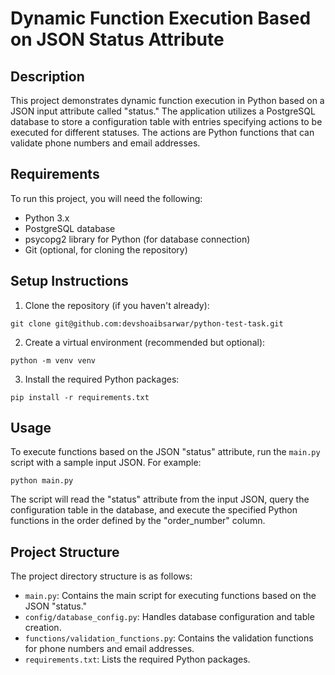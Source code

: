 # Dynamic Function Execution Based on JSON Status Attribute

## Description

This project demonstrates dynamic function execution in Python based on a JSON input attribute called "status." The application utilizes a PostgreSQL database to store a configuration table with entries specifying actions to be executed for different statuses. The actions are Python functions that can validate phone numbers and email addresses.

## Requirements

To run this project, you will need the following:

- Python 3.x
- PostgreSQL database
- psycopg2 library for Python (for database connection)
- Git (optional, for cloning the repository)

## Setup Instructions

1. Clone the repository (if you haven't already):
```shell
git clone git@github.com:devshoaibsarwar/python-test-task.git
```

2. Create a virtual environment (recommended but optional):
```shell
python -m venv venv
```

3. Install the required Python packages:
```shell
pip install -r requirements.txt
```

## Usage

To execute functions based on the JSON "status" attribute, run the `main.py` script with a sample input JSON. For example:

```shell
python main.py
```


The script will read the "status" attribute from the input JSON, query the configuration table in the database, and execute the specified Python functions in the order defined by the "order_number" column.

## Project Structure

The project directory structure is as follows:

- `main.py`: Contains the main script for executing functions based on the JSON "status."
- `config/database_config.py`: Handles database configuration and table creation.
- `functions/validation_functions.py`: Contains the validation functions for phone numbers and email addresses.
- `requirements.txt`: Lists the required Python packages.
